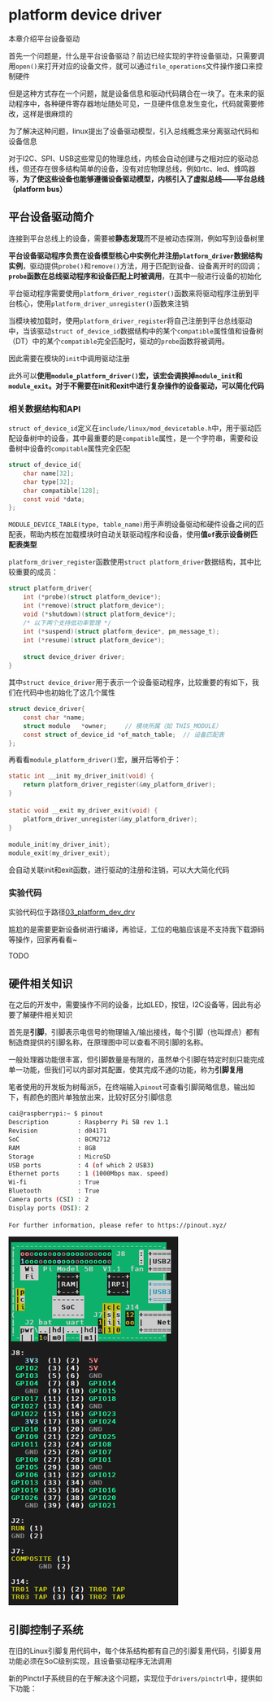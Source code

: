 # platform device driver

本章介绍平台设备驱动

首先一个问题是，什么是平台设备驱动？前边已经实现的字符设备驱动，只需要调用`open()`来打开对应的设备文件，就可以通过`file_operations`文件操作接口来控制硬件

但是这种方式存在一个问题，就是设备信息和驱动代码耦合在一块了。在未来的驱动程序中，各种硬件寄存器地址随处可见，一旦硬件信息发生变化，代码就需要修改，这样是很麻烦的

为了解决这种问题，linux提出了设备驱动模型，引入总线概念来分离驱动代码和设备信息

对于I2C、SPI、USB这些常见的物理总线，内核会自动创建与之相对应的驱动总线，但还存在很多结构简单的设备，没有对应物理总线，例如rtc、led、蜂鸣器等，**为了使这些设备也能够遵循设备驱动模型，内核引入了虚拟总线——平台总线（platform bus）**

## 平台设备驱动简介

连接到平台总线上的设备，需要被**静态发现**而不是被动态探测，例如写到设备树里

**平台设备驱动程序负责在设备模型核心中实例化并注册`platform_driver`数据结构实例**，驱动提供`probe()`和`remove()`方法，用于匹配到设备、设备离开时的回调；**`probe`函数在总线驱动程序和设备匹配上时被调用**，在其中一般进行设备的初始化

平台驱动程序需要使用`platform_driver_register()`函数来将驱动程序注册到平台核心，使用`platform_driver_unregister()`函数来注销

当模块被加载时，使用`platform_driver_register`将自己注册到平台总线驱动中，当该驱动`struct of_device_id`数据结构中的某个`compatible`属性值和设备树（DT）中的某个`compatible`完全匹配时，驱动的`probe`函数将被调用。

因此需要在模块的`init`中调用驱动注册

此外可以**使用`module_platform_driver()`宏，该宏会调换掉`module_init`和`module_exit`。对于不需要在init和exit中进行复杂操作的设备驱动，可以简化代码**

### 相关数据结构和API

`struct of_device_id`定义在`include/linux/mod_devicetable.h`中，用于驱动匹配设备树中的设备，其中最重要的是`compatible`属性，是一个字符串，需要和设备树中设备的`compitable`属性完全匹配

```c
struct of_device_id{
    char name[32];
    char type[32];
    char compatible[128];
    const void *data;
};
```

`MODULE_DEVICE_TABLE(type, table_name)`用于声明设备驱动和硬件设备之间的匹配表，帮助内核在加载模块时自动关联驱动程序和设备，使用**值`of`表示设备树匹配表类型**

`platform_driver_register`函数使用`struct platform_driver`数据结构，其中比较重要的成员：

```c
struct platform_driver{
    int (*probe)(struct platform_device*);
    int (*remove)(struct platform_device*);
    void (*shutdown)(struct platform_device*);
    /* 以下两个支持低功率管理 */
    int (*suspend)(struct platform_device*, pm_message_t);
    int (*resume)(struct platform_device*);

    struct device_driver driver;
}
```

其中`struct device_driver`用于表示一个设备驱动程序，比较重要的有如下，我们在代码中也初始化了这几个属性

```c
struct device_driver{
    const char *name;
    struct module   *owner;     // 模块所属（如 THIS_MODULE）
    const struct of_device_id *of_match_table;  // 设备匹配表
};
```

再看看`module_platform_driver()`宏，展开后等价于：

```c
static int __init my_driver_init(void) {
    return platform_driver_register(&my_platform_driver);
}

static void __exit my_driver_exit(void) {
    platform_driver_unregister(&my_platform_driver);
}

module_init(my_driver_init);
module_exit(my_driver_exit);
```

会自动关联init和exit函数，进行驱动的注册和注销，可以大大简化代码

### 实验代码

实验代码位于路径[03_platform_dev_drv](../../code/examples/03_platform_dev_drv/)

尴尬的是需要更新设备树进行编译，再验证，工位的电脑应该是不支持我下载源码等操作，回家再看看~

TODO

## 硬件相关知识

在之后的开发中，需要操作不同的设备，比如LED，按钮，I2C设备等，因此有必要了解硬件相关知识

首先是**引脚**，引脚表示电信号的物理输入/输出接线，每个引脚（也叫焊点）都有制造商提供的引脚名称，在原理图中可以查看不同引脚的名称。

一般处理器功能很丰富，但引脚数量是有限的，虽然单个引脚在特定时刻只能完成单一功能，但我们可以内部对其配置，使其完成不通的功能，称为**引脚复用**

笔者使用的开发板为树莓派5，在终端输入`pinout`可查看引脚简略信息，输出如下，有颜色的图片单独放出来，比较好区分引脚信息

```bash
cai@raspberrypi:~ $ pinout
Description        : Raspberry Pi 5B rev 1.1
Revision           : d04171
SoC                : BCM2712
RAM                : 8GB
Storage            : MicroSD
USB ports          : 4 (of which 2 USB3)
Ethernet ports     : 1 (1000Mbps max. speed)
Wi-fi              : True
Bluetooth          : True
Camera ports (CSI) : 2
Display ports (DSI): 2

For further information, please refer to https://pinout.xyz/
```

![pinout](../images/pinout.png)

## 引脚控制子系统

在旧的Linux引脚复用代码中，每个体系结构都有自己的引脚复用代码，引脚复用功能必须在SoC级别实现，且设备驱动程序无法调用

新的Pinctrl子系统目的在于解决这个问题，实现位于`drivers/pinctrl`中，提供如下功能：


